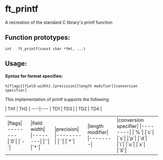 # ft_printf

A recreation of the standard C library's printf function

## Function prototypes:

```
int   ft_printf(const char *fmt, ...)
```
## Usage:

#### Syntax for format specifies:
`%[flags][field width].[precision][length modifier][conversion specifier]`

This implementation of printf supports the following:

<table>
<tr>
| TH1 | TH2 |
----|---- 
| TD1 | TD3 |
| TD2 | TD4 |
<td>
|flags|
--------
|`0`|
|`-`|
</td>
    <td>
      |field width|
      |--------|
      |`<number>`|
      |`*`|
    </td>
    <td>
      |precision|
      |--------|
      |`<number>`|
      |`*`| 
    </td>
    <td>  
      |length modifier|
      |--------|
    </td>
    <td>
      |conversion specifier|
      |--------|
      |`%`|
      |`c`|
      |`s`|
      |`p`|
      |`d`|
      |`i`|
      |`u`|
      |`x`|
      |`X`|
    </td>
  </tr>
</table>
